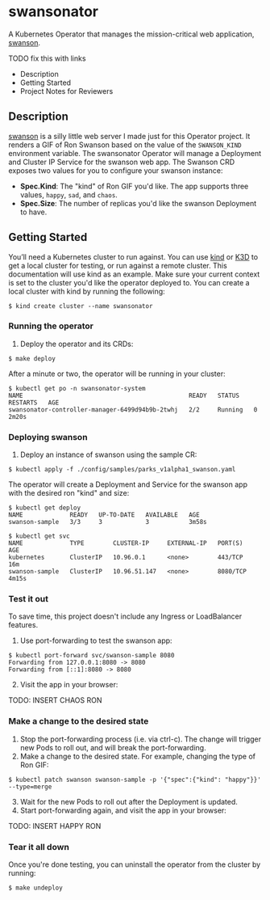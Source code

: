 # swansonator
A Kubernetes Operator that manages the mission-critical web application, [swanson](https://github.com/jacobboykin/swanson).

TODO fix this with links

* Description
* Getting Started
* Project Notes for Reviewers

## Description
[swanson](https://github.com/jacobboykin/swanson) is a silly little web server I made just for this Operator project. It renders a GIF of Ron Swanson based on the value of the `SWANSON_KIND` environment variable. The swansonator Operator will manage a Deployment and Cluster IP Service for the swanson web app. The Swanson CRD exposes two values for you to configure your swanson instance:
* **Spec.Kind**: The "kind" of Ron GIF you'd like. The app supports three values, `happy`, `sad`, and `chaos`.
* **Spec.Size**: The number of replicas you'd like the swanson Deployment to have.

## Getting Started
You’ll need a Kubernetes cluster to run against. You can use [kind](https://sigs.k8s.io/kind) or [K3D](https://k3d.io/) to get a local cluster for testing, or run against a remote cluster. This documentation will use kind as an example. Make sure your current context is set to the cluster you'd like the operator deployed to. You can create a local cluster with kind by running the following:
```shell
$ kind create cluster --name swansonator
```
### Running the operator
1. Deploy the operator and its CRDs:
```shell
$ make deploy
```
After a minute or two, the operator will be running in your cluster:
```shell
$ kubectl get po -n swansonator-system
NAME                                              READY   STATUS    RESTARTS   AGE
swansonator-controller-manager-6499d94b9b-2twhj   2/2     Running   0          2m20s
```

### Deploying swanson
1. Deploy an instance of swanson using the sample CR:
```shell
$ kubectl apply -f ./config/samples/parks_v1alpha1_swanson.yaml             
```

The operator will create a Deployment and Service for the swanson app with the desired ron "kind" and size:
```shell
$ kubectl get deploy                                                                   
NAME             READY   UP-TO-DATE   AVAILABLE   AGE
swanson-sample   3/3     3            3           3m58s

$ kubectl get svc                                              
NAME             TYPE        CLUSTER-IP     EXTERNAL-IP   PORT(S)    AGE
kubernetes       ClusterIP   10.96.0.1      <none>        443/TCP    16m
swanson-sample   ClusterIP   10.96.51.147   <none>        8080/TCP   4m15s
```

### Test it out
To save time, this project doesn't include any Ingress or LoadBalancer features.
1. Use port-forwarding to test the swanson app:
```shell
$ kubectl port-forward svc/swanson-sample 8080                                 
Forwarding from 127.0.0.1:8080 -> 8080
Forwarding from [::1]:8080 -> 8080
```
2. Visit the app in your browser:

TODO: INSERT CHAOS RON

### Make a change to the desired state
1. Stop the port-forwarding process (i.e. via ctrl-c). The change will trigger new Pods to roll out, and will break the port-forwarding.
2. Make a change to the desired state. For example, changing the type of Ron GIF:
```shell
$ kubectl patch swanson swanson-sample -p '{"spec":{"kind": "happy"}}' --type=merge
```
3. Wait for the new Pods to roll out after the Deployment is updated. 
4. Start port-forwarding again, and visit the app in your browser:

TODO: INSERT HAPPY RON

### Tear it all down
Once you're done testing, you can uninstall the operator from the cluster by running:
```shell
$ make undeploy
```